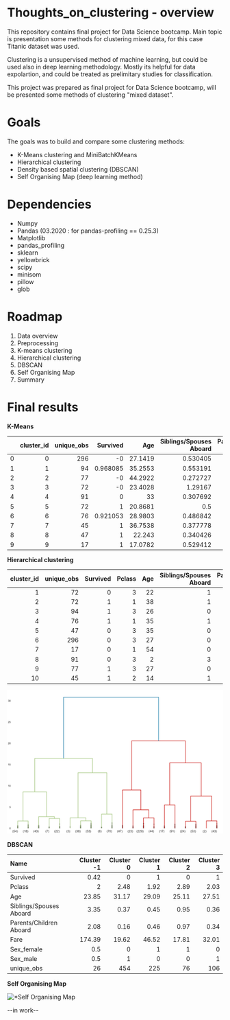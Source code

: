 # Thoughts_on_clustering - overview 

This repository contains final project for Data Science bootcamp. Main topic is presentation some methods for clustering mixed data, for this case Titanic dataset was used.

Clustering is a unsupervised method of machine learning, but could be used also in deep learning methodology. Mostly its helpful for data expolartion, and could be treated as prelimitary studies for classification.

This project was prepared as final project for Data Science bootcamp, will be presented some methods of clustering "mixed dataset".

# Goals

The goals was to build and compare some clustering methods:
  - K-Means clustering and MiniBatchKMeans
  - Hierarchical clustering
  - Density based spatial clustering (DBSCAN)
  - Self Organising Map (deep learning method)


# Dependencies

  - Numpy
  - Pandas (03.2020 : for pandas-profiling == 0.25.3)
  - Matplotlib
  - pandas_profiling
  - sklearn
  - yellowbrick
  - scipy
  - minisom
  - pillow
  - glob
  
  
# Roadmap

 1. Data overview 
 2. Preprocessing
 3. K-means clustering
 4. Hierarchical clustering
 5. DBSCAN 
 6. Self Organising Map
 7. Summary

# Final results 

**K-Means**


|    |   cluster_id |   unique_obs |   Survived |     Age |   Siblings/Spouses Aboard |   Parents/Children Aboard |     Fare |   Sex_female |   Sex_male |   Pclass_1 |   Pclass_2 |   Pclass_3 |
|---:|-------------:|-------------:|-----------:|--------:|--------------------------:|--------------------------:|---------:|-------------:|-----------:|-----------:|-----------:|-----------:|
|  0 |            0 |          296 |  -0        | 27.1419 |                  0.530405 |                  0.216216 |  12.2375 |            0 |          1 |         -0 |          0 |          1 |
|  1 |            1 |           94 |   0.968085 | 35.2553 |                  0.553191 |                  0.457447 | 106.126  |            1 |          0 |          1 |          0 |          0 |
|  2 |            2 |           77 |  -0        | 44.2922 |                  0.272727 |                  0.25974  |  62.8949 |           -0 |          1 |          1 |          0 |         -0 |
|  3 |            3 |           72 |  -0        | 23.4028 |                  1.29167  |                  1.09722  |  19.7731 |            1 |          0 |         -0 |          0 |          1 |
|  4 |            4 |           91 |   0        | 33      |                  0.307692 |                  0.142857 |  19.489  |           -0 |          1 |          0 |          1 |          0 |
|  5 |            5 |           72 |   1        | 20.8681 |                  0.5      |                  0.5      |  12.4645 |            1 |          0 |         -0 |          0 |          1 |
|  6 |            6 |           76 |   0.921053 | 28.9803 |                  0.486842 |                  0.605263 |  21.9701 |            1 |          0 |         -0 |          1 |         -0 |
|  7 |            7 |           45 |   1        | 36.7538 |                  0.377778 |                  0.311111 |  74.6373 |           -0 |          1 |          1 |         -0 |         -0 |
|  8 |            8 |           47 |   1        | 22.243  |                  0.340426 |                  0.297872 |  15.5797 |           -0 |          1 |         -0 |         -0 |          1 |
|  9 |            9 |           17 |   1        | 17.0782 |                  0.529412 |                  0.647059 |  21.0951 |           -0 |          1 |          0 |          1 |          0 |


**Hierarchical clustering**

|   cluster_id |   unique_obs |   Survived |   Pclass |   Age |   Siblings/Spouses Aboard |   Parents/Children Aboard |   Fare |   Sex_female |   Sex_male |
|-------------:|-------------:|-----------:|---------:|------:|--------------------------:|--------------------------:|-------:|-------------:|-----------:|
|            1 |           72 |          0 |        3 |    22 |                         1 |                         0 |  7.25  |            0 |          1 |
|            2 |           72 |          1 |        1 |    38 |                         1 |                         0 | 71.283 |            1 |          0 |
|            3 |           94 |          1 |        3 |    26 |                         0 |                         0 |  7.925 |            1 |          0 |
|            4 |           76 |          1 |        1 |    35 |                         1 |                         0 | 53.1   |            1 |          0 |
|            5 |           47 |          0 |        3 |    35 |                         0 |                         0 |  8.05  |            0 |          1 |
|            6 |          296 |          0 |        3 |    27 |                         0 |                         0 |  8.458 |            0 |          1 |
|            7 |           17 |          0 |        1 |    54 |                         0 |                         0 | 51.862 |            0 |          1 |
|            8 |           91 |          0 |        3 |     2 |                         3 |                         1 | 21.075 |            0 |          1 |
|            9 |           77 |          1 |        3 |    27 |                         0 |                         2 | 11.133 |            1 |          0 |
|           10 |           45 |          1 |        2 |    14 |                         1 |                         0 | 30.071 |            1 |          0 |

![**Hierarchical clustering**](https://github.com/Fikus91/Thoughts_on_clustering/blob/master/3.%20Hierarchical_clustering/hierarchy_titanic_normalized.png)


**DBSCAN**


|Name|   Cluster     -1    | Cluster     0    | Cluster     1    | Cluster    2    | Cluster     3    |
|:------------------------|-------:|-------:|-------:|------:|-------:|
| Survived                |   0.42 |   0    |   1    |  0    |   1    |
| Pclass                  |   2    |   2.48 |   1.92 |  2.89 |   2.03 |
| Age                     |  23.85 |  31.17 |  29.09 | 25.11 |  27.51 |
| Siblings/Spouses Aboard |   3.35 |   0.37 |   0.45 |  0.95 |   0.36 |
| Parents/Children Aboard |   2.08 |   0.16 |   0.46 |  0.97 |   0.34 |
| Fare                    | 174.39 |  19.62 |  46.52 | 17.81 |  32.01 |
| Sex_female              |   0.5  |   0    |   1    |  1    |   0    |
| Sex_male                |   0.5  |   1    |   0    |  0    |   1    |
| unique_obs              |  26    | 454    | 225    | 76    | 106    |



**Self Organising Map**

![***Self Organising Map**](https://github.com/Fikus91/Thoughts_on_clustering/blob/master/4.%20Self%20Organising%20Map/Self%20Organising%20Map%2020.gif)


--in work--

